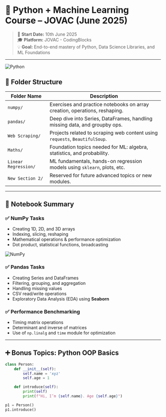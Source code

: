 # 📘 **Python + Machine Learning Course – JOVAC (June 2025)**

> 🚀 **Start Date:** 10th June 2025  
> 🎓 **Platform:** JOVAC - CodingBlocks  
> 💡 **Goal:** End-to-end mastery of Python, Data Science Libraries, and ML Foundations

---

![Python](https://th.bing.com/th/id/R.800d547ddbbe89556c2fdbfb5263b056?rik=ZtCtjnbYOveAkA&riu=http%3a%2f%2fimages.ctfassets.net%2fplii0v5gbc4s%2f2Z8bmd2uAUpvzZmdEzeeOj%2f8652c8b7d5c782d8e0311520ea1a65a0%2fmachine-learning-ai-b2b.gif&ehk=B90Udjt4cTglBpnh%2bpDYpGAOtDvspFULnDm0S%2b18O%2bA%3d&risl=&pid=ImgRaw&r=0)

## 📁 **Folder Structure**

| **Folder Name**      | **Description**                                                                 |
|----------------------|---------------------------------------------------------------------------------|
| `numpy/`             | Exercises and practice notebooks on array creation, operations, reshaping.     |
| `pandas/`            | Deep dive into Series, DataFrames, handling missing data, and groupby ops.     |
| `Web Scraping/`      | Projects related to scraping web content using `requests`, `BeautifulSoup`.    |
| `Maths/`             | Foundation topics needed for ML: algebra, statistics, and probability.         |
| `Linear Regression/` | ML fundamentals, hands-on regression models using `sklearn`, plots, etc.       |
| `New Section 2/`     | Reserved for future advanced topics or new modules.                            |

---

## 🧾 **Notebook Summary**

### ✅ **NumPy Tasks**
- Creating 1D, 2D, and 3D arrays  
- Indexing, slicing, reshaping  
- Mathematical operations & performance optimization  
- Dot product, statistical functions, broadcasting  

![NumPy](https://i.gifer.com/origin/25/25dcee6c68fdb7ac42019def1083b2ef_w200.gif)

### ✅ **Pandas Tasks**
- Creating Series and DataFrames  
- Filtering, grouping, and aggregation  
- Handling missing values  
- CSV read/write operations  
- Exploratory Data Analysis (EDA) using **Seaborn**

### ✅ **Performance Benchmarking**
- Timing matrix operations  
- Determinant and inverse of matrices  
- Use of `np.linalg` and `time` module for optimization

---

## ➕ **Bonus Topics: Python OOP Basics**

```python
class Person:
    def __init__(self):
        self.name = 'xyz'
        self.age = 1

    def introduce(self):
        print(self)
        print(f"Hi, I’m {self.name}. Age {self.age}")

p1 = Person()
p1.introduce()
